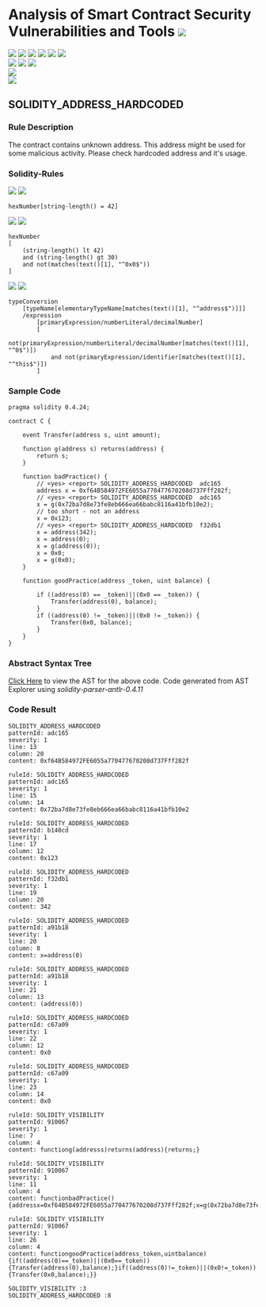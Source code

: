 # Analysis of Smart Contract Security Vulnerabilities and Tools ![](https://img.shields.io/badge/-Live-brightgreen)
![](https://img.shields.io/badge/Batch-UG21CYS-lightgreen) ![](https://img.shields.io/badge/Batch-PG21CYS-green) ![](https://img.shields.io/badge/Batch-UG22CYS-lightgreen) ![](https://img.shields.io/badge/Batch-PG21CYS-green) ![](https://img.shields.io/badge/Batch-PhD-darkgreen) ![](https://img.shields.io/badge/-B_RIG-darkgreen)<br/>   ![](https://img.shields.io/badge/BlockchainCourse-21CY712-green)  ![](https://img.shields.io/badge/-M.Tech_Dissertation-blue) ![](https://img.shields.io/badge/Focus-Smart_Contract_Security-yellow) <br/>
![](https://img.shields.io/badge/Blockchain-Ethereum-blue)   <br/> 
![](https://img.shields.io/badge/Language-Solidity-blue)

## SOLIDITY_ADDRESS_HARDCODED

### Rule Description
The contract contains unknown address. This address might be used for some malicious activity. Please check hardcoded address and it's usage.
### Solidity-Rules

![](https://img.shields.io/badge/Pattern_ID-adc165-gold) ![](https://img.shields.io/badge/Severity-1-brown) 

```
hexNumber[string-length() = 42]
```

![](https://img.shields.io/badge/Pattern_ID-b140cd-gold) ![](https://img.shields.io/badge/Severity-1-brown) 

```
hexNumber
[
    (string-length() lt 42)
    and (string-length() gt 30)
    and not(matches(text()[1], "^0x0$"))
]
```

![](https://img.shields.io/badge/Pattern_ID-f32db1-gold) ![](https://img.shields.io/badge/Severity-1-brown) 

```
typeConversion
	[typeName[elementaryTypeName[matches(text()[1], "^address$")]]]
	/expression
		[primaryExpression/numberLiteral/decimalNumber]
		[
			not(primaryExpression/numberLiteral/decimalNumber[matches(text()[1], "^0$")])
			and not(primaryExpression/identifier[matches(text()[1], "^this$")])
		]
```

### Sample Code

```
pragma solidity 0.4.24;

contract C {
    
    event Transfer(address s, uint amount);
    
    function g(address s) returns(address) {
        return s;
    }
    
    function badPractice() {
        // <yes> <report> SOLIDITY_ADDRESS_HARDCODED  adc165
        address x = 0xf64B584972FE6055a770477670208d737Fff282f;
        // <yes> <report> SOLIDITY_ADDRESS_HARDCODED  adc165
        x = g(0x72ba7d8e73fe8eb666ea66babc8116a41bfb10e2);
        // too short - not an address
        x = 0x123;
        // <yes> <report> SOLIDITY_ADDRESS_HARDCODED  f32db1
        x = address(342);
        x = address(0);        
        x = g(address(0));
        x = 0x0;
        x = g(0x0);
    }
    
    function goodPractice(address _token, uint balance) {

        if ((address(0) == _token)||(0x0 == _token)) {
            Transfer(address(0), balance);
        }
        if ((address(0) != _token)||(0x0 != _token)) {
            Transfer(0x0, balance);
        }      
    }
}
```
### Abstract Syntax Tree 

[Click Here](https://astexplorer.net/#/gist/40423f44cbd7a49cb72f7d4d607f07fd/490408b3f6b61b27161a0a7b17479a879c930f22) to view the AST for the above code. Code generated from AST Explorer using _solidity-parser-antlr-0.4.11_

### Code Result

```
SOLIDITY_ADDRESS_HARDCODED
patternId: adc165
severity: 1
line: 13
column: 20
content: 0xf64B584972FE6055a770477670208d737Fff282f

ruleId: SOLIDITY_ADDRESS_HARDCODED
patternId: adc165
severity: 1
line: 15
column: 14
content: 0x72ba7d8e73fe8eb666ea66babc8116a41bfb10e2

ruleId: SOLIDITY_ADDRESS_HARDCODED
patternId: b140cd
severity: 1
line: 17
column: 12
content: 0x123

ruleId: SOLIDITY_ADDRESS_HARDCODED
patternId: f32db1
severity: 1
line: 19
column: 20
content: 342

ruleId: SOLIDITY_ADDRESS_HARDCODED
patternId: a91b18
severity: 1
line: 20
column: 8
content: x=address(0)

ruleId: SOLIDITY_ADDRESS_HARDCODED
patternId: a91b18
severity: 1
line: 21
column: 13
content: (address(0))

ruleId: SOLIDITY_ADDRESS_HARDCODED
patternId: c67a09
severity: 1
line: 22
column: 12
content: 0x0

ruleId: SOLIDITY_ADDRESS_HARDCODED
patternId: c67a09
severity: 1
line: 23
column: 14
content: 0x0

ruleId: SOLIDITY_VISIBILITY
patternId: 910067
severity: 1
line: 7
column: 4
content: functiong(addresss)returns(address){returns;}

ruleId: SOLIDITY_VISIBILITY
patternId: 910067
severity: 1
line: 11
column: 4
content: functionbadPractice(){addressx=0xf64B584972FE6055a770477670208d737Fff282f;x=g(0x72ba7d8e73fe8eb666ea66babc8116a41bfb10e2);x=0x123;x=address(342);x=address(0);x=g(address(0));x=0x0;x=g(0x0);}

ruleId: SOLIDITY_VISIBILITY
patternId: 910067
severity: 1
line: 26
column: 4
content: functiongoodPractice(address_token,uintbalance){if((address(0)==_token)||(0x0==_token)){Transfer(address(0),balance);}if((address(0)!=_token)||(0x0!=_token)){Transfer(0x0,balance);}}

SOLIDITY_VISIBILITY :3
SOLIDITY_ADDRESS_HARDCODED :8
```
